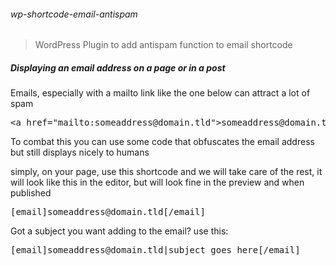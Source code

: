 ###### wp-shortcode-email-antispam

> WordPress Plugin to add antispam function to email shortcode

##### Displaying an email address on a page or in a post

<p>Emails, especially with a mailto link like the one below  can attract a lot of spam
<pre>&lt;a href="mailto:someaddress@domain.tld"&gt;someaddress@domain.tld&lt;/a&gt;</pre>
To combat this you can use some code that obfuscates the email address but still displays nicely to humans</p>
simply, on your page, use this shortcode and we will take care of the rest, it will look like this in the editor, but will look fine in the preview and when published</p>
<pre>[email]someaddress@domain.tld[/email]</pre>
<p>Got a subject you want adding to the email? use this:
<pre>[email]someaddress@domain.tld|subject goes here[/email]</pre>
